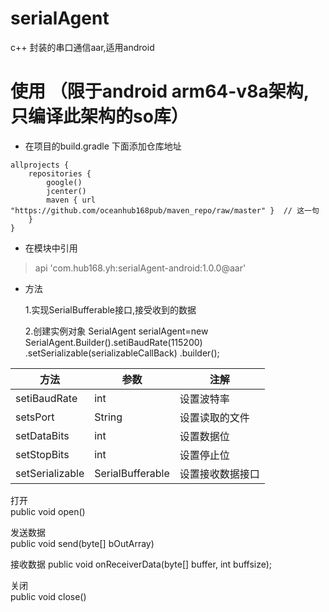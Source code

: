 # serialAgent
c++  封装的串口通信aar,适用android 

# 使用 （限于android arm64-v8a架构,只编译此架构的so库）

- 在项目的build.gradle 下面添加仓库地址
```
allprojects {
    repositories {
        google()
        jcenter()
        maven { url "https://github.com/oceanhub168pub/maven_repo/raw/master" }  // 这一句
    }
}
```

- 在模块中引用
> api 'com.hub168.yh:serialAgent-android:1.0.0@aar'

- 方法

  1.实现SerialBufferable接口,接受收到的数据
  
  2.创建实例对象
   SerialAgent serialAgent=new SerialAgent.Builder().setiBaudRate(115200)
                                                .setSerializable(serializableCallBack)
                                                .builder();
                                                
方法 | 参数 | 注解
------------ | ------------- | -------------
setiBaudRate | int | 设置波特率
setsPort | String | 设置读取的文件
setDataBits | int | 设置数据位
setStopBits | int | 设置停止位
setSerializable | SerialBufferable | 设置接收数据接口

打开<br/>
public void open()

发送数据<br/>
public void send(byte[] bOutArray) 

接收数据
public void onReceiverData(byte[] buffer, int buffsize);

关闭<br/>
public void close()
